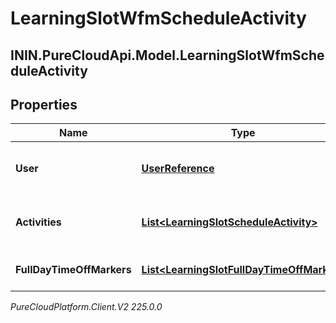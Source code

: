 # LearningSlotWfmScheduleActivity

## ININ.PureCloudApi.Model.LearningSlotWfmScheduleActivity

## Properties

|Name | Type | Description | Notes|
|------------ | ------------- | ------------- | -------------|
| **User** | [**UserReference**](UserReference) | User that the schedule is for | [optional] |
| **Activities** | [**List&lt;LearningSlotScheduleActivity&gt;**](LearningSlotScheduleActivity) | List of user&#39;s scheduled activities | [optional] |
| **FullDayTimeOffMarkers** | [**List&lt;LearningSlotFullDayTimeOffMarker&gt;**](LearningSlotFullDayTimeOffMarker) | List of user&#39;s days off | [optional] |



_PureCloudPlatform.Client.V2 225.0.0_

